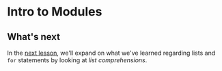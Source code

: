 # Intro to Modules

[sof]:/sof

## What's next

In the [next lesson](11_List_Comprehensions.md#sof), we'll expand on what we've learned regarding lists and ```for``` statements by looking at _list comprehensions_.